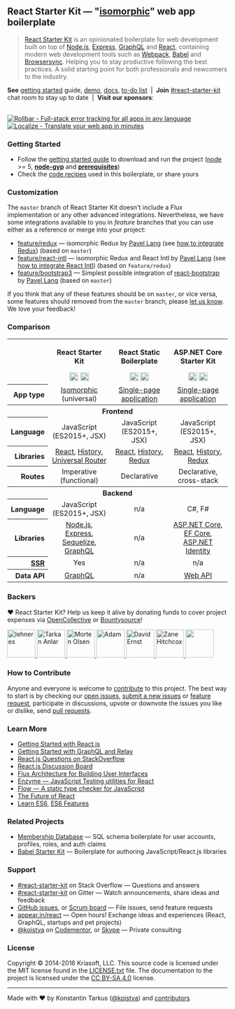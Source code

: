 ## React Starter Kit — "[isomorphic](http://nerds.airbnb.com/isomorphic-javascript-future-web-apps/)" web app boilerplate

> [React Starter Kit](https://www.reactstarterkit.com) is an opinionated
> boilerplate for web development built on top of [Node.js](https://nodejs.org/),
> [Express](http://expressjs.com/), [GraphQL](http://graphql.org/) and
> [React](https://facebook.github.io/react/), containing modern web development
> tools such as [Webpack](http://webpack.github.io/), [Babel](http://babeljs.io/)
> and [Browsersync](http://www.browsersync.io/). Helping you to stay productive
> following the best practices. A solid starting point for both professionals
> and newcomers to the industry.

**See** [getting started](./docs/getting-started.md) guide,
[demo](http://demo.reactstarterkit.com), [docs](https://github.com/kriasoft/react-starter-kit/tree/master/docs),
[to-do list](https://waffle.io/kriasoft/react-starter-kit) &nbsp;|&nbsp;
**Join** [#react-starter-kit](https://gitter.im/kriasoft/react-starter-kit) chat room to stay up to date &nbsp;|&nbsp;
**Visit our sponsors**:<br><br>

[![Rollbar - Full-stack error tracking for all apps in any language](https://dl.dropboxusercontent.com/u/16006521/react-starter-kit/rollbar.png)](https://rollbar.com/?utm_source=reactstartkit(github)&utm_medium=link&utm_campaign=reactstartkit(github)) &nbsp;&nbsp;
[![Localize - Translate your web app in minutes](https://dl.dropboxusercontent.com/u/16006521/react-starter-kit/localize.png)](https://localizejs.com/?cid=802&utm_source=rsk)


### Getting Started

  * Follow the [getting started guide](./docs/getting-started.md) to download and run the project
    ([node](https://nodejs.org/) >= 5,
    **[node-gyp](https://github.com/nodejs/node-gyp#readme)**
    and **[prerequisites](https://github.com/nodejs/node-gyp#installation)**)
  * Check the [code recipes](./docs/recipes) used in this boilerplate, or share yours


### Customization

The `master` branch of React Starter Kit doesn't include a Flux implementation or any other
advanced integrations. Nevertheless, we have some integrations available to you in *feature*
branches that you can use either as a reference or merge into your project:

  * [feature/redux](https://github.com/kriasoft/react-starter-kit/tree/feature/redux) — isomorphic
    Redux by [Pavel Lang](https://github.com/langpavel)
    (see [how to integrate Redux](./docs/recipes/how-to-integrate-redux.md)) (based on `master`)
  * [feature/react-intl](https://github.com/kriasoft/react-starter-kit/tree/feature/react-intl) —
    isomorphic Redux and React Intl by [Pavel Lang](https://github.com/langpavel)
    (see [how to integrate React Intl](./docs/recipes/how-to-integrate-react-intl.md)) (based on `feature/redux`)
  * [feature/bootstrap3](https://github.com/kriasoft/react-starter-kit/tree/feature/bootstrap3) —
    Simplest possible integration of [react-bootstrap](https://react-bootstrap.github.io/)
    by [Pavel Lang](https://github.com/langpavel) (based on `master`)

If you think that any of these features should be on `master`, or vice versa, some features should
removed from the `master` branch, please [let us know](https://gitter.im/kriasoft/react-starter-kit).
We love your feedback!


### Comparison

<table width="100%">
  <tr>
    <th>&nbsp;</th>
    <th>
      <p>React Starter Kit</p>
      <a href="https://github.com/kriasoft/react-starter-kit"><img src="https://img.shields.io/github/stars/kriasoft/react-starter-kit.svg?style=social&label=~react-starter-kit" height="20"></a>
      <a href="https://twitter.com/ReactStarter"><img src="https://img.shields.io/twitter/follow/ReactStarter.svg?style=social&label=@ReactStarter" height="20"></a>
    </th>
    <th>
      <p>React Static Boilerplate</p>
      <a href="https://github.com/kriasoft/react-static-boilerplate"><img src="https://img.shields.io/github/stars/kriasoft/react-static-boilerplate.svg?style=social&label=~react-static-boilerplate" height="20"></a>
      <a href="https://twitter.com/ReactStatic"><img src="https://img.shields.io/twitter/follow/ReactStatic.svg?style=social&label=@ReactStatic" height="20"></a>
    </th>
    <th>
      <p>ASP.NET Core Starter Kit</p>
      <a href="https://github.com/kriasoft/aspnet-starter-kit"><img src="https://img.shields.io/github/stars/kriasoft/aspnet-starter-kit.svg?style=social&label=~aspnet-starter-kit" height="20"></a>
      <a href="https://twitter.com/dotnetreact"><img src="https://img.shields.io/twitter/follow/dotnetreact.svg?style=social&label=@dotnetreact" height="20"></a>
    </th>
  <tr>
  <tr>
    <th align="right">App type</th>
    <td align="center"><a href="http://nerds.airbnb.com/isomorphic-javascript-future-web-apps/">Isomorphic</a> (universal)</td>
    <td align="center"><a href="https://en.wikipedia.org/wiki/Single-page_application">Single-page application</a></td>
    <td align="center"><a href="https://en.wikipedia.org/wiki/Single-page_application">Single-page application</a></td>
  </tr>
  <tr>
    <th colspan="4">Frontend</th>
  <tr>
  <tr>
    <th align="right">Language</th>
    <td align="center">JavaScript (ES2015+, JSX)</td>
    <td align="center">JavaScript (ES2015+, JSX)</td>
    <td align="center">JavaScript (ES2015+, JSX)</td>
  </tr>
  <tr>
    <th align="right">Libraries</th>
    <td align="center">
      <a href="https://github.com/facebook/react">React</a>,
      <a href="https://github.com/ReactJSTraining/history">History</a>,
      <a href="https://github.com/kriasoft/universal-router">Universal Router</a>
    </td>
    <td align="center">
      <a href="https://github.com/facebook/react">React</a>,
      <a href="https://github.com/ReactJSTraining/history">History</a>,
      <a href="https://github.com/reactjs/redux">Redux</a>
    </td>
    <td align="center">
      <a href="https://github.com/facebook/react">React</a>,
      <a href="https://github.com/ReactJSTraining/history">History</a>,
      <a href="https://github.com/reactjs/redux">Redux</a>
    </td>
  </tr>
  <tr>
    <th align="right">Routes</th>
    <td align="center">Imperative (functional)</td>
    <td align="center">Declarative</td>
    <td align="center">Declarative, cross-stack</td>
  </tr>
  <tr>
    <th colspan="4">Backend</th>
  <tr>
  <tr>
    <th align="right">Language</th>
    <td align="center">JavaScript (ES2015+, JSX)</td>
    <td align="center">n/a</td>
    <td align="center">C#, F#</td>
  </tr>
  <tr>
    <th align="right">Libraries</th>
    <td align="center">
      <a href="https://nodejs.org">Node.js</a>,
      <a href="http://expressjs.com/">Express</a>,
      <a href="http://docs.sequelizejs.com/en/latest/">Sequelize</a>,<br>
      <a href="https://github.com/graphql/graphql-js">GraphQL</a></td>
    <td align="center">n/a</td>
    <td align="center">
      <a href="https://docs.asp.net/en/latest/">ASP.NET Core</a>,
      <a href="https://ef.readthedocs.io/en/latest/">EF Core</a>,<br>
      <a href="https://docs.asp.net/en/latest/security/authentication/identity.html">ASP.NET Identity</a>
    </td>
  </tr>
  <tr>
    <th align="right"><a href="https://www.quora.com/What-are-the-tradeoffs-of-client-side-rendering-vs-server-side-rendering">SSR</a></th>
    <td align="center">Yes</td>
    <td align="center">n/a</td>
    <td align="center">n/a</td>
  </tr>
  <tr>
    <th align="right">Data API</th>
    <td align="center"><a href="http://graphql.org/">GraphQL</a></td>
    <td align="center">n/a</td>
    <td align="center"><a href="https://docs.asp.net/en/latest/tutorials/first-web-api.html">Web API</a></td>
  </tr>
</table>


### Backers

♥ React Starter Kit? Help us keep it alive by donating funds to cover project
expenses via [OpenCollective](https://opencollective.com/react-starter-kit) or
[Bountysource](https://salt.bountysource.com/teams/react-starter-kit)!

<a href="http://www.nekst.me/" target="_blank" title="lehneres">
  <img src="https://github.com/lehneres.png?size=64" width="64" height="64" alt="lehneres">
</a>
<a href="http://www.vidpanel.com/" target="_blank" title="Tarkan Anlar">
  <img src="https://github.com/tarkanlar.png?size=64" width="64" height="64" alt="Tarkan Anlar">
</a>
<a href="https://morten.olsen.io/" target="_blank" title="Morten Olsen">
  <img src="https://github.com/mortenolsendk.png?size=64" width="64" height="64" alt="Morten Olsen">
</a>
<a href="https://twitter.com/adamthomann" target="_blank" title="Adam">
  <img src="https://github.com/athomann.png?size=64" width="64" height="64" alt="Adam">
</a>
<a href="http://dsernst.com/" target="_blank" title="David Ernst">
  <img src="https://github.com/dsernst.png?size=64" width="64" height="64" alt="David Ernst">
</a>
<a href="http://zanehitchcox.com/" target="_blank" title="Zane Hitchcox">
  <img src="https://github.com/zwhitchcox.png?size=64" width="64" height="64" alt="Zane Hitchcox">
</a>
<a href="https://opencollective.com/react-starter-kit" target="_blank">
  <img src="https://opencollective.com/static/images/become_backer.svg" width="64" height="64" alt="">
</a>


### How to Contribute

Anyone and everyone is welcome to [contribute](CONTRIBUTING.md) to this project. The best way to
start is by checking our [open issues](https://github.com/kriasoft/react-starter-kit/issues),
[submit a new issues](https://github.com/kriasoft/react-starter-kit/issues/new?labels=bug) or
[feature request](https://github.com/kriasoft/react-starter-kit/issues/new?labels=enhancement),
participate in discussions, upvote or downvote the issues you like or dislike, send [pull
requests](CONTRIBUTING.md#pull-requests).


### Learn More

  * [Getting Started with React.js](http://facebook.github.io/react/)
  * [Getting Started with GraphQL and Relay](https://quip.com/oLxzA1gTsJsE)
  * [React.js Questions on StackOverflow](http://stackoverflow.com/questions/tagged/reactjs)
  * [React.js Discussion Board](https://discuss.reactjs.org/)
  * [Flux Architecture for Building User Interfaces](http://facebook.github.io/flux/)
  * [Enzyme — JavaScript Testing utilities for React](http://airbnb.io/enzyme/)
  * [Flow — A static type checker for JavaScript](http://flowtype.org/)
  * [The Future of React](https://github.com/reactjs/react-future)
  * [Learn ES6](https://babeljs.io/docs/learn-es6/), [ES6 Features](https://github.com/lukehoban/es6features#readme)


### Related Projects

  * [Membership Database](https://github.com/membership/membership.db) — SQL schema boilerplate for user accounts, profiles, roles, and auth claims
  * [Babel Starter Kit](https://github.com/kriasoft/babel-starter-kit) — Boilerplate for authoring JavaScript/React.js libraries


### Support

  * [#react-starter-kit](http://stackoverflow.com/questions/tagged/react-starter-kit) on Stack Overflow — Questions and answers
  * [#react-starter-kit](https://gitter.im/kriasoft/react-starter-kit) on Gitter — Watch announcements, share ideas and feedback
  * [GitHub issues](https://github.com/kriasoft/react-starter-kit/issues), or [Scrum board](https://waffle.io/kriasoft/react-starter-kit) — File issues, send feature requests
  * [appear.in/react](https://appear.in/react) — Open hours! Exchange ideas and experiences (React, GraphQL, startups and pet projects)
  * [@koistya](https://twitter.com/koistya) on [Codementor](https://www.codementor.io/koistya), or [Skype](http://hatscripts.com/addskype?koistya) — Private consulting

### License

Copyright © 2014-2016 Kriasoft, LLC. This source code is licensed under the MIT
license found in the [LICENSE.txt](https://github.com/kriasoft/react-starter-kit/blob/master/LICENSE.txt)
file. The documentation to the project is licensed under the
[CC BY-SA 4.0](http://creativecommons.org/licenses/by-sa/4.0/) license.

---
Made with ♥ by Konstantin Tarkus ([@koistya](https://twitter.com/koistya)) and [contributors](https://github.com/kriasoft/react-starter-kit/graphs/contributors)
